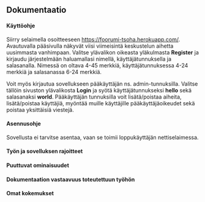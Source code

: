 ## Dokumentaatio

#### Käyttöohje

Siirry selaimella osoitteeseen https://foorumi-tsoha.herokuapp.com/. Avautuvalla pääsivulla näkyvät viisi viimeisintä keskustelun aihetta uusimmasta vanhimpaan. Valitse ylävalikon oikeasta yläkulmasta __Register__ ja kirjaudu järjestelmään haluamallasi nimellä, käyttäjätunnuksella ja salasanalla. Nimessä on oltava 4-45 merkkiä, käyttäjätunnuksessa 4-24 merkkiä ja salasanassa 6-24 merkkiä.

Voit myös kirjautua sovellukseen pääkäyttäjän ns. admin-tunnuksilla. Valitse tällöin sivuston ylävalikosta __Login__ ja syötä käyttäjätunnukseksi __hello__ sekä salasanaksi __world__. Pääkäyttäjän tunnuksilla voit lisätä/poistaa aiheita, lisätä/poistaa käyttäjiä, myöntää muille käyttäjille pääkäyttäjäoikeudet sekä poistaa yksittäisiä viestejä.


#### Asennusohje

Sovellusta ei tarvitse asentaa, vaan se toimii loppukäyttäjän nettiselaimessa.


#### Työn ja sovelluksen rajoitteet


#### Puuttuvat ominaisuudet


#### Dokumentaation vastaavuus toteutettuun työhön


#### Omat kokemukset

